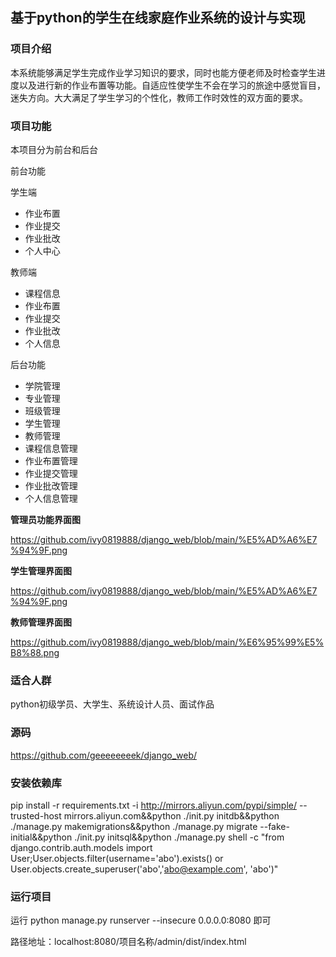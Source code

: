 ## **基于python的学生在线家庭作业系统的设计与实现**

### 项目介绍

本系统能够满足学生完成作业学习知识的要求，同时也能方便老师及时检查学生进度以及进行新的作业布置等功能。自适应性使学生不会在学习的旅途中感觉盲目，迷失方向。大大满足了学生学习的个性化，教师工作时效性的双方面的要求。

### 项目功能

本项目分为前台和后台

前台功能

学生端

- 作业布置
- 作业提交
- 作业批改
- 个人中心

教师端

- 课程信息
- 作业布置
- 作业提交
- 作业批改
- 个人信息

后台功能

- 学院管理
- 专业管理
- 班级管理
- 学生管理
- 教师管理
- 课程信息管理
- 作业布置管理
- 作业提交管理
- 作业批改管理
- 个人信息管理

**管理员功能界面图**

https://github.com/ivy0819888/django_web/blob/main/%E5%AD%A6%E7%94%9F.png

**学生管理界面图**

https://github.com/ivy0819888/django_web/blob/main/%E5%AD%A6%E7%94%9F.png

**教师管理界面图**

https://github.com/ivy0819888/django_web/blob/main/%E6%95%99%E5%B8%88.png

### 适合人群

python初级学员、大学生、系统设计人员、面试作品

### 源码

<https://github.com/geeeeeeeek/django_web/>

### 安装依赖库

pip install -r requirements.txt -i http://mirrors.aliyun.com/pypi/simple/   --trusted-host mirrors.aliyun.com&&python ./init.py initdb&&python ./manage.py makemigrations&&python ./manage.py migrate --fake-initial&&python ./init.py initsql&&python ./manage.py shell -c "from django.contrib.auth.models import User;User.objects.filter(username='abo').exists() or User.objects.create_superuser('abo','abo@example.com', 'abo')" 

### 运行项目

运行 python  manage.py runserver   --insecure 0.0.0.0:8080 即可

路径地址：localhost:8080/项目名称/admin/dist/index.html
